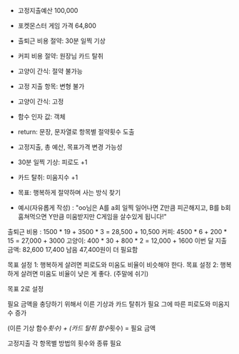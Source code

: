 - 고정지출예산 100,000
- 포켓몬스터 게임 가격 64,800

- 출퇴근 비용 절약: 30분 일찍 기상
- 커피 비용 절약: 원장님 카드 탈취
- 고양이 간식: 절약 불가능

- 고정 지출 항목: 변형 불가
- 고양이 간식: 고정
- 함수 인자 값: 객체
- return: 문장, 문자열로 항목별 절약횟수 도출
- 고정지출, 총 예산, 목표가격 변경 가능성
- 30분 일찍 기상: 피로도 +1
- 카드 탈취: 미움지수 +1

- 목표: 행복하게 절약하며 사는 방식 찾기
- 예시(자유롭게 작성) : "oo님은 A를 a회 일찍 일어나면 Z만큼 피곤해지고, B를 b회 훔쳐먹으면 Y만큼 미움받지만 C게임을 살수있게 됩니다!"


출퇴근 비용 : 1500 * 19 + 3500 * 3 = 28,500 + 10,500
커피: 4500 * 6 + 200 * 15 = 27,000 + 3000
고양이: 400 * 30 + 800 * 2 = 12,000 + 1600
이번 달 지출 금액: 82,600
17,400 남음
47,400원이 더 필요함

목표 설정 1: 행복하게 살려면 피로도와 미움도 비율이 비슷해야 한다.
목표 설정 2: 행복하게 살려면 미움도 비율이 낮은 게 좋다. (주말에 쉬기)

목표 2로 설정

필요 금액을 충당하기 위해서
이른 기상과 카드 탈취가 필요
그에 따른 피로도와 미움지수 증가

(이른 기상 함수*횟수) + (카드 탈취 함수*횟수) = 필요 금액

고정지출 각 항목별 방법의 횟수와 종류 필요